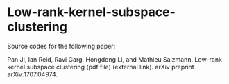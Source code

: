 # Low-rank-kernel-subspace-clustering

Source codes for the following paper:

Pan Ji, Ian Reid, Ravi Garg, Hongdong Li, and Mathieu Salzmann. Low-rank kernel subspace clustering (pdf file) (external link). arXiv preprint arXiv:1707.04974.
